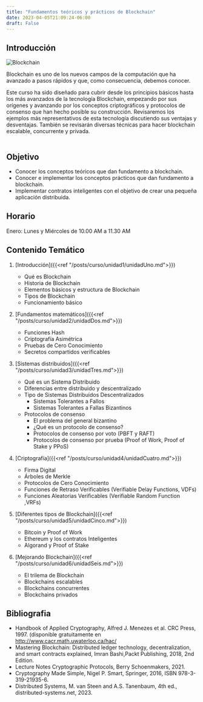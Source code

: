 ```yaml
---
title: "Fundamentos teóricos y prácticos de Blockchain"
date: 2023-04-05T21:09:24-06:00
draft: False
---
```


## Introducción 
![Blockchain](/posts/img/blockchain.jpg#right)

Blockchain es uno de los nuevos campos de la computación que ha avanzado a pasos rápidos y que, como consecuencia, debemos conocer.

Este curso ha sido diseñado para cubrir desde los principios básicos hasta los más avanzados de la tecnología Blockchain, empezando por sus orígenes y avanzando por los conceptos criptográficos y protocolos de consenso que han hecho posible su construcción. Revisaremos los ejemplos más representativos de esta tecnología discutiendo sus ventajas y desventajas. También se revisarán diversas técnicas para hacer blockchain escalable, concurrente y privada. <br><br>


## Objetivo
- Conocer los conceptos teóricos que dan fundamento a blockchain.
- Conocer e implementar los conceptos prácticos que dan fundamento a blockchain.
- Implementar contratos inteligentes con el objetivo de crear una pequeña aplicación distribuida.

## Horario
Enero: Lunes y Miércoles de 10.00 AM a 11.30 AM

## Contenido Temático
1. [Introducción]({{<ref "/posts/curso/unidad1/unidadUno.md">}})
    - Qué es Blockchain 
    - Historia de Blockchain
    - Elementos básicos y estructura de Blockchain
    - Tipos de Blockchain
    - Funcionamiento básico

2. [Fundamentos matemáticos]({{<ref "/posts/curso/unidad2/unidadDos.md">}})
    - Funciones Hash
    - Criptografía Asimétrica
    - Pruebas de Cero Conocimiento
    - Secretos compartidos verificables

3. [Sistemas distribuidos]({{<ref "/posts/curso/unidad3/unidadTres.md">}})
    - Qué es un Sistema Distribuido
    - Diferencias entre distribuido y descentralizado
    - Tipo de Sistemas Distribuidos Descentralizados
        - Sistemas Tolerantes a Fallos
        - Sistemas Tolerantes a Fallas Bizantinos
    - Protocolos de consenso 
        - El problema del general bizantino
        - ¿Qué es un protocolo de consenso?
        - Protocolos de consenso por voto (PBFT y RAFT)
        - Protocolos de consenso por prueba (Proof of Work, Proof of Stake y PPoS)

4. [Criptografía]({{<ref "/posts/curso/unidad4/unidadCuatro.md">}})
    - Firma Digital
    - Árboles de Merkle
    - Protocolos de Cero Conocimiento
    - Funciones de Retraso Verificables (Verifiable Delay Functions, VDFs)
    - Funciones Aleatorias Verificables (Verifiable Random Function ,VRFs)

5. [Diferentes tipos de Blockchain]({{<ref "/posts/curso/unidad5/unidadCinco.md">}})
    - Bitcoin y Proof of Work
    - Ethereum y los contratos Inteligentes
    - Algorand y Proof of Stake

6. [Mejorando Blockchain]({{<ref "/posts/curso/unidad6/unidadSeis.md">}})
    - El trilema de Blockchain
    - Blockchains escalables
    - Blockchains concurrentes
    - Blockchains privados

## Bibliografia 
- Handbook of Applied Cryptography, Alfred J. Menezes et al. CRC Press, 1997. (disponible gratuitamente en http://www.cacr.math.uwaterloo.ca/hac/
- Mastering Blockchain: Distributed ledger technology, decentralization, and smart contracts explained, Imran Bashi,Packt Publishing, 2018, 2nd Edition.
- Lecture Notes Cryptographic Protocols, Berry Schoenmakers, 2021.
- Cryptography Made Simple, Nigel P. Smart, Springer, 2016, ISBN 978-3-319-21935-6.
- Distributed Systems, M. van Steen and A.S. Tanenbaum, 4th ed., distributed-systems.net, 2023.